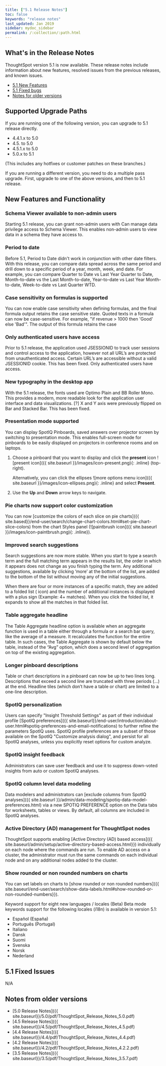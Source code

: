 ```yaml
---
title: ["5.1 Release Notes"]
toc: false
keywords: "release notes"
last_updated: Jan 2019
sidebar: mydoc_sidebar
permalink: /:collection/:path.html
---
```


## What's in the Release Notes

ThoughtSpot version 5.1 is now available. These release notes include information about new features,
resolved issues from the previous releases, and known issues.

* [5.1 New Features](#51-new)
* [5.1 Fixed bugs](#51-fixed)
* [Notes for older versions](#RN-for-older-versions)

## Supported Upgrade Paths

If you are running one of the following version, you can upgrade to 5.1 release directly.

* 4.4.1.x to 5.0
* 4.5. to 5.0
* 4.5.1.x to 5.0
* 5.0.x to 5.1

(This includes any hotfixes or customer patches on these branches.)

If you are running a different version, you need to do a multiple pass upgrade.
First, upgrade to one of the above versions, and then to 5.1 release.

## New Features and Functionality

### Schema Viewer available to non-admin users

Starting 5.1 release, you can grant non-admin users with Can manage data
privilege access to Schema Viewer. This enables non-admin users to view data in
a schema they have access to.

### Period to date

Before 5.1, Period to Date didn't work in conjunction with other date filters.
With this release, you can compare data spread across the same period and drill
down to a specific period of a year, month, week, and date. For example, you can
compare Quarter to Date vs Last Year Quarter to Date, Month-to-date vs the Last
Month-to-date, Year-to-date vs Last Year Month-to-date, Week-to-date vs Last
Quarter WTD.

### Case sensitivity on formulas is supported

You can now enable case sensitivity when defining formulas, and the final
formula output retains the case sensitive state. Quoted texts in a formula can
now be case-sensitive. For example, "if revenue > 1000 then 'Good' else 'Bad'".
The output of this formula retains the case

### Only authenticated users have access

Prior to 5.1 release, the application used JSESSIONID to track user sessions and
control access to the application, however not all URL’s are protected from
unauthenticated access. Certain URL’s are accessible without a valid JSESSIONID
cookie. This has been fixed. Only authenticated users have access.

### New typography in the desktop app

With the 5.1 release, the fonts used are Optimo Plain and BB Roller Mono. This
provides a modern, more readable look for the application user interface and
data visualizations. [?] X and Y axis were previously flipped on Bar and Stacked
Bar. This has been fixed.

### Presentation mode supported

You can display SpotIQ Pinboards, saved answers over projector screen by
switching to presentation mode. This enables full-screen mode for pinboards to
be easily displayed on projectors in conference rooms and on laptops.

1. Choose a pinboard that you want to display and click the **present** icon ![present icon]({{ site.baseurl }}/images/icon-present.png){: .inline} (top-right).

   Alternatively, you can click the ellipses ![more options menu icon]({{ site.baseurl }}/images/icon-ellipses.png){: .inline} and select **Present**.

2. Use the **Up** and **Down** arrow keys to navigate.

### Pie charts now support color customization

You can now [customize the colors of each slice on pie charts]({{ site.based}}/end-user/search/change-chart-colors.html#set-pie-chart-slice-colors) from the chart Styles panel (![paintbrush icon]({{ site.baseurl }}/images/icon-paintbrush.png){: .inline}).

### Improved search suggestions

Search suggestions are now more stable. When you start to type a search term and
the full matching term appears in the results list, the order in which it
appears does not change as you finish typing the term. Any additional
suggestions, available by clicking ‘more’ at the bottom of the list, are added
to the bottom of the list without moving any of the initial suggestions.

When there are four or more instances of a specific match, they are added to a
folded list ( icon) and the number of additional instances is displayed with a
plus sign (Example: 4+ matches). When you click the folded list, it expands to
show all the matches in that folded list.

### Table aggregate headline

The Table Aggregate headline option is available when an aggregate function is
used in a table either through a formula or a search bar query, like the average
of a measure. It recalculates the function for the entire table. In such cases,
the Table Aggregate is shown by default below the table, instead of the “Avg”
option, which does a second level of aggregation on top of the existing
aggregation.

### Longer pinboard descriptions

Table or chart descriptions in a pinboard can now be up to two lines long.
Descriptions that exceed a second line are truncated with three periods (...) at
the end. Headline tiles (which don’t have a table or chart) are limited to a
one-line description.

### SpotIQ personalization

Users can specify "Insight Threshold Settings" as part of their individual
profile [SpotIQ preferences]({{ site.baseurl}}/end-user/introduction/about-user.html#spotiq-preferences-and-email-notifications) to further refine the parameters SpotIQ uses. SpotIQ
profile preferences are a subset of those available on the SpotIQ "Customize
analysis dialog", and persist for all SpotIQ analyses, unless you explicitly
reset options for custom analyze.

### SpotIQ insight feedback

Administrators can save user feedback and use it to suppress down-voted insights
from auto or custom SpotIQ analyses.

### SpotIQ column level data modeling

Data modelers and administrators can [exclude columns from SpotIQ analyses]({{ site.baseurl }}/admin/data-modeling/spotiq-data-model-preferences.html) via a
new SPOTIQ PREFERENCE option on the Data tabs for worksheets, tables or views.
By default, all columns are included in SpotIQ analyses.

### Active Directory (AD) management for ThoughtSpot nodes

ThoughtSpot supports enabling [Active Directory (AD) based access]({{ site.baseurl/admin/setup/active-directory-based-access.html}}) individually on
each node where the commands are run. To enable AD access on a cluster, the
administrator must run the same commands on each individual node and on any
additional nodes added to the cluster.

### Show rounded or non rounded numbers on charts

You can set labels on charts to [show rounded or non rounded numbers]({{ site.baseurl/end-user/search/show-data-labels.html#show-rounded-or-non-rounded-numbers}}).

Keyword support for eight new languages / locales (Beta)
Beta mode keywords support for the following locales (i18n) is available in version 5.1:

* Español (España)
* Português (Portugal)
* Italiano
* Dansk
* Suomi
* Svenska
* Norsk
* Nederland


## 5.1 Fixed Issues

N/A

## Notes from older versions

* [5.0 Release Notes]({{ site.baseurl}}/5.0/pdf/ThoughtSpot_Release_Notes_5.0.pdf)
* [4.5 Release Notes]({{ site.baseurl}}/4.5/pdf/ThoughtSpot_Release_Notes_4.5.pdf)
* [4.4 Release Notes]({{ site.baseurl}}/4.4/pdf/ThoughtSpot_Release_Notes_4.4.pdf)
* [4.2 Release Notes]({{ site.baseurl}}/4.2/pdf/ThoughtSpot_Release_Notes_4.2.2.pdf)
* [3.5 Release Notes]({{ site.baseurl}}/3.5/pdf/ThoughtSpot_Release_Notes_3.5.7.pdf)

